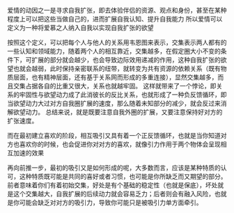 爱情的动因之一是寻求自我扩张，即去体验伴侣的资源、观点和身份，甚至在某种程度上可以把这些当做自己的，进而扩展自我认知、提升自我能力
所以爱情可以定义为一种将爱慕之人纳入自我以实现自我扩张的欲望

按照这个定义，可以把每个人与他人的关系用韦恩图来表示，交集表示两人都有的一些认知和领域能力，随着两个人的相互靠近，交集越多，在假定圈大小不变的条件下，可扩展的部分就会越少，也会导致边际效用递减的作用，这种自我扩张的欲望也就会越弱，此时保持亲密联系的纽带，就转变为共有资源的依赖关系（既有物质层面，也有精神层面，还有基于关系网而形成的多重连接），显然交集越多，而且交集占据各自的比重又很大，关系也就越牢固。
这样就带来了一个悖论，即关系的牢固性与欲望动力成了此消彼长的反比关系，也就形成了一种负反馈循环，即当欲望动力大过对方自我圈扩展的速度，那么随着未知部分的减少，就会反过来消解欲望动力。
总结来说，就是既要注意自我外圈的扩展，又要注意保持好对方的扩张速度。

而在最初建立喜欢的阶段，相互吸引又具有着一个正反馈循环，也就是当你知道对方也喜欢你的时候，也会促进你对对方的喜欢，就像引力作用于两个物体会呈现相互加速的效果

再向前推一步，最初的吸引又是如何形成的呢，大多数而言，应该是某种特质的认可，这种特质既可能是共同的喜好或者习惯，也可能是你所缺乏而又期望的部分。前者意味着你们有着初始交集，好处是有个基础的稳定性（也就是保底），坏处就是这个交集越大，自我扩展的后续动力就会容易乏力；后者则会有融入风险，也就是你可能会缺乏对对方的吸引力，导致你可能只是被吸引力单方面牵引。


